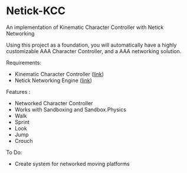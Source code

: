 # Netick-KCC
 An implementation of Kinematic Character Controller with Netick Networking

Using this project as a foundation, you will automatically have a highly customizable AAA Character Controller, and a AAA networking solution. 

Requirements:
- Kinematic Character Controller ([link](https://assetstore.unity.com/packages/tools/physics/kinematic-character-controller-99131))
- Netick Networking Engine ([link](https://assetstore.unity.com/packages/tools/network/netick-free-aaa-networking-engine-205414))

Features :
 - Networked Character Controller
 - Works with Sandboxing and Sandbox.Physics
 - Walk
 - Sprint
 - Look
 - Jump
 - Crouch
 
 To Do:
 - Create system for networked moving platforms

